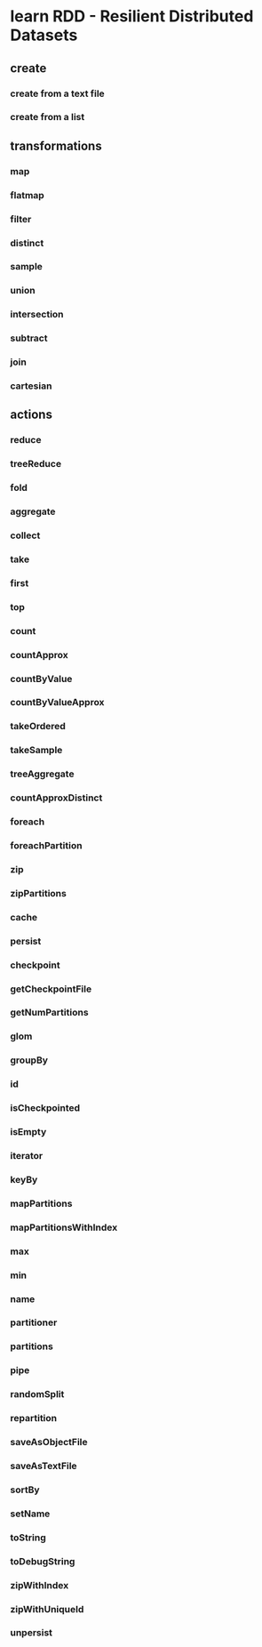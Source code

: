 # learn RDD - Resilient Distributed Datasets

## create

### create from a text file

### create from a list

## transformations

### map

### flatmap

### filter

### distinct

### sample

### union

### intersection

### subtract

### join

### cartesian

### 
## actions

### reduce

### treeReduce

### fold

### aggregate

### collect

### take

### first

### top

### count

### countApprox

### countByValue

### countByValueApprox

### takeOrdered

### takeSample

### treeAggregate

### countApproxDistinct

### foreach

### foreachPartition

### zip

### zipPartitions

### cache

### persist

### checkpoint

### getCheckpointFile

### getNumPartitions

### glom

### groupBy

### id

### isCheckpointed

### isEmpty

### iterator

### keyBy

### mapPartitions

### mapPartitionsWithIndex

### max

### min

### name

### partitioner

### partitions

### pipe

### randomSplit

### repartition

### saveAsObjectFile

### saveAsTextFile

### sortBy

### setName

### toString

### toDebugString

### zipWithIndex

### zipWithUniqueId

### unpersist

